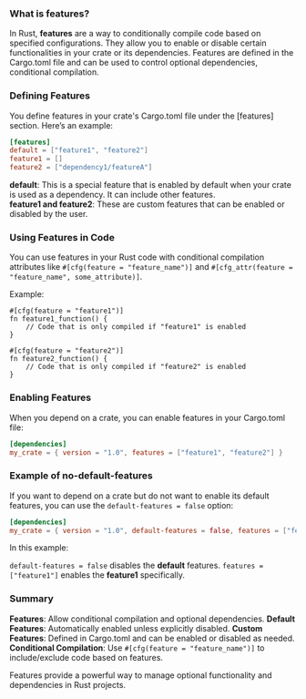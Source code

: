 ### What is features?

In Rust, **features** are a way to conditionally compile code based on specified configurations. They allow you to enable or disable certain functionalities in your crate or its dependencies. Features are defined in the Cargo.toml file and can be used to control optional dependencies, conditional compilation.

### Defining Features
You define features in your crate's Cargo.toml file under the [features] section. Here’s an example:

```toml
[features]
default = ["feature1", "feature2"]
feature1 = []
feature2 = ["dependency1/featureA"]
```

**default**: This is a special feature that is enabled by default when your crate is used as a dependency. It can include other features.<br/>
**feature1 and feature2**: These are custom features that can be enabled or disabled by the user.<br/>

### Using Features in Code

You can use features in your Rust code with conditional compilation attributes like `#[cfg(feature = "feature_name")]` and `#[cfg_attr(feature = "feature_name", some_attribute)]`.

Example:

```rust, noplaypen
#[cfg(feature = "feature1")]
fn feature1_function() {
    // Code that is only compiled if "feature1" is enabled
}

#[cfg(feature = "feature2")]
fn feature2_function() {
    // Code that is only compiled if "feature2" is enabled
}
```

### Enabling Features

When you depend on a crate, you can enable features in your Cargo.toml file:

```toml
[dependencies]
my_crate = { version = "1.0", features = ["feature1", "feature2"] }
```

### Example of no-default-features

If you want to depend on a crate but do not want to enable its default features, you can use the `default-features = false` option:

```toml
[dependencies]
my_crate = { version = "1.0", default-features = false, features = ["feature1"] }
```

In this example:

`default-features = false` disables the **default** features.
`features = ["feature1"]` enables the **feature1** specifically.

### Summary

**Features**: Allow conditional compilation and optional dependencies.
**Default Features**: Automatically enabled unless explicitly disabled.
**Custom Features**: Defined in Cargo.toml and can be enabled or disabled as needed.
**Conditional Compilation**: Use `#[cfg(feature = "feature_name")]` to include/exclude code based on features.

Features provide a powerful way to manage optional functionality and dependencies in Rust projects.